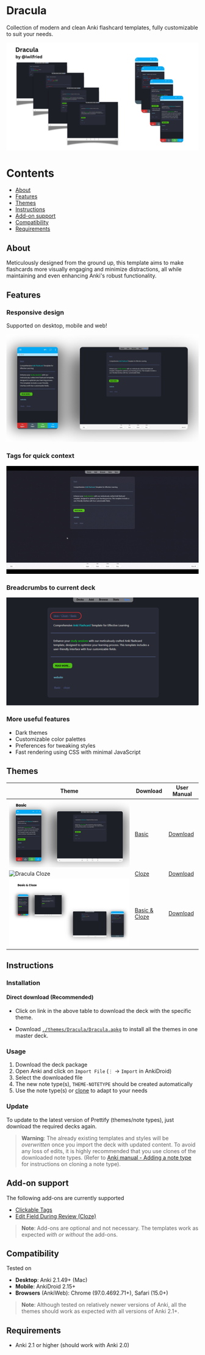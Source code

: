 # Dracula

Collection of modern and clean Anki flashcard templates, fully customizable to suit your needs.

![Prettify Cover](res/images/prettify-cover.png)

# Contents

- [About](#about)
- [Features](#features)
- [Themes](#themes)
- [Instructions](#instructions)
- [Add-on support](#add-on-support)
- [Compatibility](#compatibility)
- [Requirements](#requirements)

## About

Meticulously designed from the ground up, this template aims to make flashcards more visually engaging and minimize distractions, all while maintaining and even enhancing Anki's robust functionality.

## Features

### Responsive design

Supported on desktop, mobile and web!

![Responsive design](res/images/prettify-responsive.png)

### Tags for quick context

![Tags](res/gifs/tags.gif)

### Breadcrumbs to current deck

![Breadcrumbs](res/images/breadcrumbs.png)

### More useful features

- Dark themes
- Customizable color palettes
- Preferences for tweaking styles
- Fast rendering using CSS with minimal JavaScript

## Themes

| Theme                                          | Download                                        | User Manual                                                          |
| ---------------------------------------------- | ----------------------------------------------- | -------------------------------------------------------------------- |
| ![Dracula Basic](res/images/minimal-cover-1.png) | [Basic](themes/Dracula/Basic.apkg)   | [Download](res/document/Document.pdf)                                      |
| ![Dracula Cloze](res/images/nord-cover-1.png) | [Cloze](themes/Dracula/Cloze.apkg)          | [Download](res/document/Document.pdf)                    |
| ![Basic & Cloze](res/images/dracula-cover.png) | [Basic & Cloze](themes/Dracula/Dracula.apkg) | [Download](res/document/Document.pdf) |


## Instructions

### Installation

#### Direct download (Recommended)

- Click on link in the above table to download the deck with the specific theme.

- Download [`./themes/Dracula/Dracula.apkg`](Dracula.apkg) to install all the themes in one master deck.

### Usage

1. Download the deck package
2. Open Anki and click on `Import File` (`⋮` -> `Import` in AnkiDroid)
3. Select the downloaded file
4. The new note type(s), `THEME-NOTETYPE` should be created automatically
5. Use the note type(s) or [clone](https://docs.ankiweb.net/editing.html#adding-a-note-type) to adapt to your needs

### Update

To update to the latest version of Prettify (themes/note types), just download the required decks again.

> **Warning**: The already existing templates and styles will be _overwritten_ once you import the deck with updated content. To avoid any loss of edits, it is highly recommended that you use clones of the downloaded note types. (Refer to [Anki manual - Adding a note type](https://docs.ankiweb.net/editing.html#adding-a-note-type) for instructions on cloning a note type).

## Add-on support

The following add-ons are currently supported

- [Clickable Tags](https://ankiweb.net/shared/info/1739176371)
- [Edit Field During Review (Cloze)](https://ankiweb.net/shared/info/385888438)

> **Note**: Add-ons are optional and not necessary. The templates work as expected _with or without_ the add-ons.

## Compatibility

Tested on

- **Desktop**: Anki 2.1.49+ (Mac)
- **Mobile**: AnkiDroid 2.15+
- **Browsers** (AnkiWeb): Chrome (97.0.4692.71+), Safari (15.0+)

> **Note**: Although tested on relatively newer versions of Anki, all the themes should work as expected with all versions of Anki 2.1+.

## Requirements

- Anki 2.1 or higher (should work with Anki 2.0)

